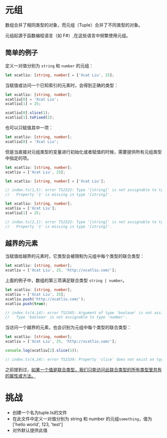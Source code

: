 # 元组

数组合并了相同类型的对象，而元组（Tuple）合并了不同类型的对象。

元组起源于函数编程语言（如 F#）,在这些语言中频繁使用元组。

## 简单的例子

定义一对值分别为 `string` 和 `number` 的元组：

```typescript
let xcatliu: [string, number] = ['Xcat Liu', 25];
```

当赋值或访问一个已知索引的元素时，会得到正确的类型：

```typescript
let xcatliu: [string, number];
xcatliu[0] = 'Xcat Liu';
xcatliu[1] = 25;

xcatliu[0].slice(1);
xcatliu[1].toFixed(2);
```

也可以只赋值其中一项：

```typescript
let xcatliu: [string, number];
xcatliu[0] = 'Xcat Liu';
```

但是当直接对元组类型的变量进行初始化或者赋值的时候，需要提供所有元组类型中指定的项。

```typescript
let xcatliu: [string, number];
xcatliu = ['Xcat Liu', 25];
```

```typescript
let xcatliu: [string, number] = ['Xcat Liu'];

// index.ts(1,5): error TS2322: Type '[string]' is not assignable to type '[string, number]'.
//   Property '1' is missing in type '[string]'.
```

```typescript
let xcatliu: [string, number];
xcatliu = ['Xcat Liu'];
xcatliu[1] = 25;

// index.ts(2,1): error TS2322: Type '[string]' is not assignable to type '[string, number]'.
//   Property '1' is missing in type '[string]'.
```

## 越界的元素

当赋值给越界的元素时，它类型会被限制为元组中每个类型的联合类型：

```typescript
let xcatliu: [string, number];
xcatliu = ['Xcat Liu', 25, 'http://xcatliu.com/'];
```

上面的例子中，数组的第三项满足联合类型 `string | number`。

```typescript
let xcatliu: [string, number];
xcatliu = ['Xcat Liu', 25];
xcatliu.push('http://xcatliu.com/');
xcatliu.push(true);

// index.ts(4,14): error TS2345: Argument of type 'boolean' is not assignable to parameter of type 'string | number'.
//   Type 'boolean' is not assignable to type 'number'.
```

当访问一个越界的元素，也会识别为元组中每个类型的联合类型：

```typescript
let xcatliu: [string, number];
xcatliu = ['Xcat Liu', 25, 'http://xcatliu.com/'];

console.log(xcatliu[2].slice(1));

// index.ts(4,24): error TS2339: Property 'slice' does not exist on type 'string | number'.
```

之前提到过，[如果一个值是联合类型，我们只能访问此联合类型的所有类型里共有的属性或方法。](https://ts.xcatliu.com/basics/union-types.html#%E8%AE%BF%E9%97%AE%E8%81%94%E5%90%88%E7%B1%BB%E5%9E%8B%E7%9A%84%E5%B1%9E%E6%80%A7%E6%88%96%E6%96%B9%E6%B3%95)

# 挑战

* 创建一个名为tuple.ts的文件
* 在此文件中定义一对值分别为 string 和 number 的元组`something`，值为['hello world', 123, 'test']
* 对外默认提供此值
